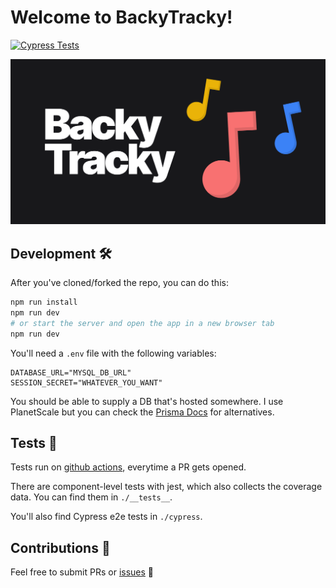 # Welcome to BackyTracky!


[![Cypress Tests](https://github.com/DennisSmuda/backytracky-remix/actions/workflows/main.yaml/badge.svg)](https://github.com/DennisSmuda/backytracky-remix/actions/workflows/main.yaml)


![OG Image](public/og-image.png)
<!-- [See](https://backytracky.com) -->


## Development 🛠

After you've cloned/forked the repo, you can do this:

```bash
npm run install
npm run dev
# or start the server and open the app in a new browser tab
npm run dev
```

You'll need a `.env` file with the following variables:

```env
DATABASE_URL="MYSQL_DB_URL"
SESSION_SECRET="WHATEVER_YOU_WANT"
```

You should be able to supply a DB that's hosted somewhere. I use PlanetScale but you can check the [Prisma Docs](https://www.prisma.io/docs/) for alternatives.


## Tests 🧪

Tests run on [github actions](https://github.com/DennisSmuda/backytracky-remix/actions), everytime a PR gets opened.

There are component-level tests with jest, which also collects the coverage data. You can find them in `./__tests__`.

You'll also find Cypress e2e tests in `./cypress`.

## Contributions 🥁

Feel free to submit PRs or [issues](https://github.com/DennisSmuda/dennissmuda-website/issues) 👋